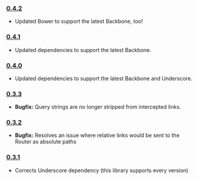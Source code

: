 ### [0.4.2](https://github.com/jmeas/backbone.intercept/releases/tag/0.4.2)

- Updated Bower to support the latest Backbone, too!

### [0.4.1](https://github.com/jmeas/backbone.intercept/releases/tag/0.4.1)

- Updated dependencies to support the latest Backbone.

### [0.4.0](https://github.com/jmeas/backbone.intercept/releases/tag/0.4.0)

- Updated dependencies to support the latest Backbone and Underscore.

### [0.3.3](https://github.com/jmeas/backbone.intercept/releases/tag/v0.3.3)

- **Bugfix:** Query strings are no longer stripped from intercepted links.

### [0.3.2](https://github.com/jmeas/backbone.intercept/releases/tag/v0.3.2)

- **Bugfix:** Resolves an issue where relative links would be sent to the Router as absolute paths

### [0.3.1](https://github.com/jmeas/backbone.intercept/releases/tag/v0.3.1)

- Corrects Underscore dependency (this library supports every version)
